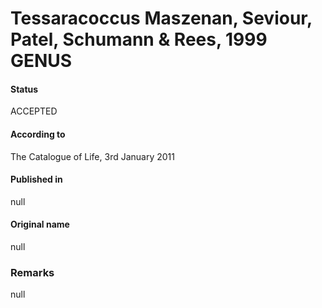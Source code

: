 # Tessaracoccus Maszenan, Seviour, Patel, Schumann & Rees, 1999 GENUS

#### Status
ACCEPTED

#### According to
The Catalogue of Life, 3rd January 2011

#### Published in
null

#### Original name
null

### Remarks
null